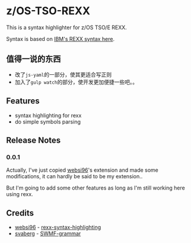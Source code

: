 # z/OS-TSO-REXX

This is a syntax highlighter for z/OS TSO/E REXX.

Syntax is based on [IBM's REXX syntax here](https://www.ibm.com/support/knowledgecenter/en/SSLTBW_2.3.0/com.ibm.zos.v2r3.ikja300/intro.htm).

## 值得一说的东西

- 改了`js-yaml`的一部分，使其更适合写正则
- 加入了`gulp watch`的部分，使开发更加便捷一些吧。。

## Features

- syntax highlighting for rexx
- do simple symbols parsing

## Release Notes

### 0.0.1

Actually, I've just copied [websi96](https://github.com/websi96)'s extension and made some modifications,
it can hardly be said to be my extension..

But I'm going to add some other features as long as I'm still working here
using rexx.


## Credits

- [websi96](https://github.com/websi96) - [rexx-syntax-highlighting](https://github.com/websi96/rexx-syntax-highlighting)
- [svaberg](https://github.com/svaberg) - [SWMF-grammar](https://github.com/svaberg/SWMF-grammar)

